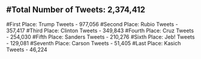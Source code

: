 #Total Number of Tweets: 2,374,412 
---
#First Place: Trump Tweets - 977,056
#Second Place: Rubio Tweets - 357,417
#Third Place: Clinton Tweets - 349,843
#Fourth Place: Cruz Tweets - 254,030
#Fifth Place: Sanders Tweets - 210,276
#Sixth Place: Jeb! Tweets - 129,081
#Seventh Place: Carson Tweets - 51,405
#Last Place: Kasich Tweets - 46,224
